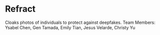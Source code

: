 # Refract
Cloaks photos of individuals to protect against deepfakes.
Team Members: Ysabel Chen, Gen Tamada, Emily Tian, Jesus Velarde, Christy Yu

